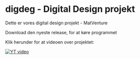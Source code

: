 # digdeg - Digital Design projekt

Dette er vores digital design projekt  - MatVenture

Download den nyeste release, for at køre programmet

Klik herunder for at videoen over projektet:

[![YT video](https://img.youtube.com/vi/0UDouZqMwMc/0.jpg)](https://www.youtube.com/watch?v=0UDouZqMwMc)
